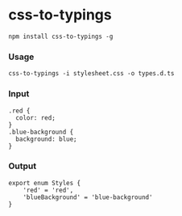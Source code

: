 # css-to-typings

```
npm install css-to-typings -g
```

### Usage

```
css-to-typings -i stylesheet.css -o types.d.ts
```

### Input

```
.red {
  color: red;
}
.blue-background {
  background: blue;
}
```

### Output

```
export enum Styles {
	'red' = 'red',
	'blueBackground' = 'blue-background'
}
```
